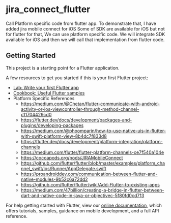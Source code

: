 # jira_connect_flutter

Call Platform specific code from flutter app. 
To demonstrate that, I have added jira mobile connect for iOS
Some of SDK are available for iOS but not for flutter for that, We can use platform specific code.
We will integrate SDK available for iOS and then we will call that implementation from flutter code.

## Getting Started

This project is a starting point for a Flutter application.

A few resources to get you started if this is your first Flutter project:

- [Lab: Write your first Flutter app](https://flutter.dev/docs/get-started/codelab)
- [Cookbook: Useful Flutter samples](https://flutter.dev/docs/cookbook)
- Platform Specific References
  - https://medium.com/@Chetan/flutter-communicate-with-android-activity-or-ios-viewcontroller-through-method-channel-c11704429cd0
  - https://flutter.dev/docs/development/packages-and-plugins/developing-packages
  - https://medium.com/@phoomparin/how-to-use-native-uis-in-flutter-with-swift-platform-view-8b4dc7f833d8
  - https://flutter.dev/docs/development/platform-integration/platform-channels
  - https://medium.com/flutter/flutter-platform-channels-ce7f540a104e
  - https://cocoapods.org/pods/JIRAMobileConnect
  - https://github.com/flutter/flutter/blob/master/examples/platform_channel_swift/ios/Runner/AppDelegate.swift
  - https://proandroiddev.com/communication-between-flutter-and-native-modules-9b52c6a72dd2
  - https://github.com/flutter/flutter/wiki/Add-Flutter-to-existing-apps
  - https://medium.com/47billion/creating-a-bridge-in-flutter-between-dart-and-native-code-in-java-or-objectivec-5f80fd0cd713
  
  
  

For help getting started with Flutter, view our
[online documentation](https://flutter.dev/docs), which offers tutorials,
samples, guidance on mobile development, and a full API reference.
